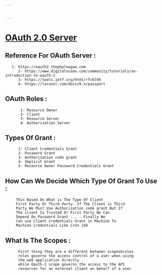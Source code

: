 ```yaml
---


---
```


<h1 id="oauth-2.0-server"><a href="https://oauth2.thephpleague.com/">OAuth 2.0 Server</a></h1>
<h2 id="reference-for-oauth-server-">Reference For OAuth Server :</h2>
<pre><code>	  1- https://oauth2.thephpleague.com
	  2- https://www.digitalocean.com/community/tutorials/an-introduction-to-oauth-2
	  3- https://tools.ietf.org/html/rfc6749
	  4- https://laravel.com/docs/6.x/passport
</code></pre>
<h2 id="oauth-roles-">OAuth Roles :</h2>
<pre><code>       1- Resource Owner 
       2- Client
       3- Resource Server 
       4- Authorization Server
</code></pre>
<h2 id="types-of-grant-">Types Of Grant :</h2>
<pre><code>      1- Client Credentials Grant
      2- Password Grant
      3- Authorization code grant
      4- Implicit Grant
      5- Resource Owner Password Credentials Grant
</code></pre>
<h2 id="how-can-we-decide-which-type-of-grant-to-use-">How Can We Decide Which Type Of Grant To Use :</h2>
<pre><code>     This Based On What is The Type Of Client 
     First Party Or Third Party. If The Client is Third
     Party We Must Use Authorization code grant But If
     The client Is Trusted Or First Party We Can
     Depend On Password Grant ..... Finally We 
     Can use Client Credentials Grant in Machine To 
     Machine Credentials Like Cron Job
</code></pre>
<h2 id="what-is-the-scopes-">What Is The Scopes :</h2>
<pre><code>      First thing they are a different between scopes&amp;roles
      roles governs the access control of a user when using 
      the web application directly .
      while Oauth-2 scope governs the access to the API 
      resources for an external client on behalf of a user
</code></pre>

